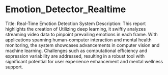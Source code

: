 # Emotion_Detector_Realtime
 Title: Real-Time Emotion Detection System  Description: This report highlights the creation of Utilizing deep learning, it swiftly analyzes streaming video data to pinpoint prevailing emotions in each frame. With applications spanning human-computer interaction and mental health monitoring, the system showcases advancements in computer vision and machine learning. Challenges such as computational efficiency and expression variability are addressed, resulting in a robust tool with significant potential for user experience enhancement and mental wellness support.
